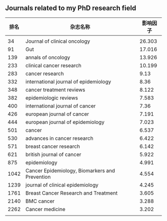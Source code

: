 

## Journals related to my PhD research field 

| 排名   | 杂志名称                                     | 影响因子   |
| ---- | ---------------------------------------- | ------ |
|      |                                          |        |
| 34   | Journal of clinical oncology             | 26.303 |
| 91   | Gut                                      | 17.016 |
| 139  | annals of oncology                       | 13.926 |
| 233  | clinical cancer research                 | 10.199 |
| 283  | cancer research                          | 9.13   |
| 332  | international journal of epidemiology    | 8.36   |
| 348  | cancer treatment  reviews                | 8.122  |
| 382  | epidemiologic reviews                    | 7.583  |
| 400  | international journal of cancer          | 7.36   |
| 426  | european journal of cancer               | 7.191  |
| 444  | european journal of epidemiology         | 7.023  |
| 501  | cancer                                   | 6.537  |
| 530  | advances in cancer research              | 6.422  |
| 571  | breast cancer research                   | 6.142  |
| 621  | british journal of cancer                | 5.922  |
| 875  | epidemiology                             | 4.991  |
| 1042 | Cancer Epidemiology, Biomarkers and Prevention | 4.554  |
| 1239 | journal of clinical  epidemiology        | 4.245  |
| 1761 | Breast Cancer Research and Treatment     | 3.605  |
| 2140 | BMC cancer                               | 3.288  |
| 2262 | Cancer medicine                          | 3.202  |
|      |                                          |        |



## 
